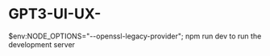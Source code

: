 # GPT3-UI-UX-
$env:NODE_OPTIONS="--openssl-legacy-provider"; npm run dev
to run the development server
